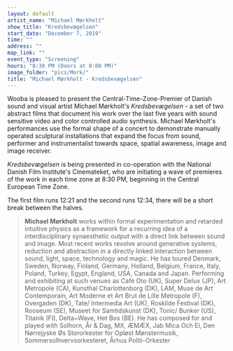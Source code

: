 ```yaml
---
layout: default
artist_name: "Michael Mørkholt"
show_title: "Kredsbevægelsen"
start_date: "December 7, 2019"
time: ""
address: ""
map_link: ""
event_type: "Screening"
hours: "8:30 PM (Doors at 8:00 PM)"
image_folder: "pics/Mork/"
title: "Michael Mørkholt - Kredsbevægelsen"
---
```


Wooba is pleased to present the Central-Time-Zone-Premier of Danish sound and visual artist Michael Mørkholt's *Kredsbevægelsen* -  a set of two abstract films that document his work over the last five years with sound sensitive video and color controlled audio synthesis. Michael Mørkholt's performances use the formal shape of a concert to demonstrate manually operated sculptural installations that expand the focus from sound, performer and instrumentalist towards space, spatial awareness, image and image receiver.

*Kredsbevægelsen* is being presented in co-operation with the National Danish Film Institute's Cinemateket, who are initiating a wave of premieres of the work in each time zone at 8:30 PM, beginning in the Central European Time Zone. 

The first film runs 12:21 and the second runs 12:34, there will be a short break between the halves. 

<!-- Mineral water will be served.  -->

<!-- For <a href="http://solhorn.dk/kredsbevaegelsen/">more info</a> see Michael's website about the project. [http://solhorn.dk/kredsbevaegelsen/](http://solhorn.dk/kredsbevaegelsen/) -->

> **Michael Mørkholt** works within formal experimentation and retarded intuitive physics as a framework for a recurring idea of a interdisciplinary synaesthetic output with a direct link between sound and image.
>Most recent works revolve around generative systems, reduction and abstraction in a directly linked interaction between sound, light, space, technology and magic. He has toured Denmark, Sweden, Norway, Finland, Germany, Holland, Belgium, France, Italy, Poland, Turkey, Egypt, England, USA, Canada and Japan. Performing and exhibiting at such venues as Café Oto (UK), Super Delux (JP), Art Metropole (CA), Kunsthal Charlottenborg (DK), LAM, Muse de Art Contemporain, Art Moderne et Art Brut de Lille Metropole (F), Overgaden (DK), Tate/ Intermedia Art (UK), Roskilde Festival (DK), Rooseum (SE), Museet for Samtidskunst (DK), Tonic/ Bunker (US), Titanik (FI), Delta~Wave, Het Bos (BE). He has composed for and played with Solhorn, År & Dag, MX, ÆMÆX, Jab Mica Och El, Den Nørrejyske Øs Stororkester for Opløst Mønstermusik, Sommersolhvervsorkesteret, Århus Politi-Orkester 
